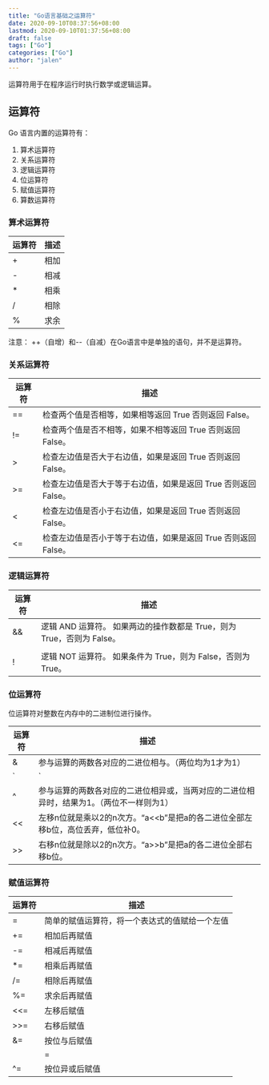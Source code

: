 ```yaml
---
title: "Go语言基础之运算符"
date: 2020-09-10T08:37:56+08:00
lastmod: 2020-09-10T01:37:56+08:00
draft: false
tags: ["Go"]
categories: ["Go"]
author: "jalen"
---
```




运算符用于在程序运行时执行数学或逻辑运算。

## 运算符
Go 语言内置的运算符有：
1. 算术运算符
2. 关系运算符
3. 逻辑运算符
4. 位运算符
5. 赋值运算符
6. 算数运算符

### 算术运算符

| 运算符 | 描述 |
| ------ | ---- |
| +      | 相加 |
| -      | 相减 |
| *      | 相乘 |
| /      | 相除 |
| %      | 求余 |

注意： ++（自增）和--（自减）在Go语言中是单独的语句，并不是运算符。

### 关系运算符

| 运算符 | 描述                                                         |
| ------ | ------------------------------------------------------------ |
| ==     | 检查两个值是否相等，如果相等返回 True 否则返回 False。       |
| !=     | 检查两个值是否不相等，如果不相等返回 True 否则返回 False。   |
| >      | 检查左边值是否大于右边值，如果是返回 True 否则返回 False。   |
| >=     | 检查左边值是否大于等于右边值，如果是返回 True 否则返回 False。 |
| <      | 检查左边值是否小于右边值，如果是返回 True 否则返回 False。   |
| <=     | 检查左边值是否小于等于右边值，如果是返回 True 否则返回 False。 |

### 逻辑运算符
| 运算符 | 描述                                                         |
| ------ | ------------------------------------------------------------ |
| &&     | 逻辑 AND 运算符。 如果两边的操作数都是 True，则为 True，否则为 False。 |
|        |                                                              |
| !      | 逻辑 NOT 运算符。 如果条件为 True，则为 False，否则为 True。 |

### 位运算符
位运算符对整数在内存中的二进制位进行操作。

| 运算符 | 描述                                                         |
| ------ | ------------------------------------------------------------ |
| &      | 参与运算的两数各对应的二进位相与。（两位均为1才为1）         |
| `|`    | 参与运算的两数各对应的二进位相或（两位有一个为1就为1）       |
| ^      | 参与运算的两数各对应的二进位相异或，当两对应的二进位相异时，结果为1。（两位不一样则为1） |
| <<     | 左移n位就是乘以2的n次方。“a<<b”是把a的各二进位全部左移b位，高位丢弃，低位补0。 |
| >>     | 右移n位就是除以2的n次方。“a>>b”是把a的各二进位全部右移b位。  |

### 赋值运算符
| 运算符 | 描述                                           |
| ------ | ---------------------------------------------- |
| =      | 简单的赋值运算符，将一个表达式的值赋给一个左值 |
| +=     | 相加后再赋值                                   |
| -=     | 相减后再赋值                                   |
| *=     | 相乘后再赋值                                   |
| /=     | 相除后再赋值                                   |
| %=     | 求余后再赋值                                   |
| <<=    | 左移后赋值                                     |
| >>=    | 右移后赋值                                     |
| &=     | 按位与后赋值                                   |
|        | =                                              |
| ^=     | 按位异或后赋值                                 |